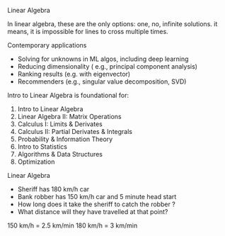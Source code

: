 Linear Algebra

In linear algebra, these are the only options: one, no, infinite solutions.
it means, it is impossible for lines to cross multiple times.

Contemporary applications
- Solving for unknowns in ML algos, including deep learning
- Reducing dimensionality ( e.g., principal component analysis)
- Ranking results (e.g. with eigenvector)
- Recommenders (e.g., singular value decomposition, SVD)


Intro to Linear Algebra is foundational for:
1. Intro to Linear Algebra
2. Linear Algebra II: Matrix Operations
3. Calculus I: Limits & Derivates
4. Calculus II: Partial Derivates & Integrals
5. Probability & Information Theory
6. Intro to Statistics
7. Algorithms & Data Structures
8. Optimization




Linear Algebra
- Sheriff has 180 km/h car
- Bank robber has 150 km/h car and 5 minute head start
- How long does it take the sheriff to catch the robber ?
- What distance will they have travelled at that point?

150 km/h = 2.5 km/min
180 km/h = 3 km/min

